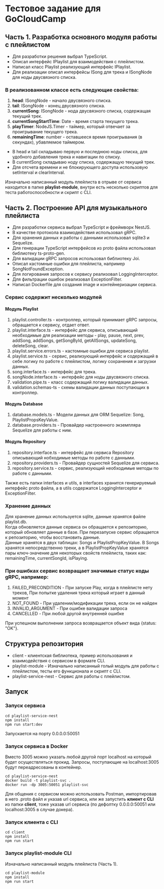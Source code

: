 # Тестовое задание для GoCloudCamp

## Часть 1. Разработка основного модуля работы с плейлистом

- Для разработки решения выбрал TypeScript.
- Описал интерфейс IPlaylist для взаимодействия с плейлистом.
- Написал класс Playlist реализующий интерфейс IPlaylist.
- Для реализации описал интерфейсы ISong для трека и ISongNode для ноды двусвязного списка.

### В реализованном классе есть следующие свойства:
1. **head**: ISongNode - начало двусвязного списка.
2. **tail**: ISongNode - конец двусвязного списка.
3. **currentSong**: ISongNode - нода двусвязного списка, содержащая текущий трек.
4. **currentSongStartTime**: Date - время старта текущего трека.
5. **playTimer**: NodeJS.Timer - таймер, который отвечает за проигрывание текущего трека.
6. **remainingTime**: number - оставшееся время проигрывания (в секундах), убавляемое таймером.

- В head и tail складываю первую и последнюю ноды списка, для удобного добавления трека и навигации по списку.
- В currentSong складываю ноду списка, содержащую текущий трек.
- Для отсчета времени и не блокирующего доступа использовую setInterval и clearInterval.

Изначально написанный модуль плейлиста в отрыве от сервиса находится в папке **playlist-module**, внутри есть несколько скриптов для теста работоспособности и скрипт с CLI.

## Часть 2. Построение API для музыкального плейлиста

- Для разработки сервиса выбрал TypeScript и фреймворк NestJS.
- В качестве протокола взаимодействия использовал gRPC.
- Для хранения данных и работы с данными использовал sqlite3 и Sequelize. 
- Для генерации TypeScript интерфейсов из proto файла использовал библиотеку ts-proto-gen.
- Для валидации gRPC запросов использовал библиотеку Joi.
- Описал кастомные ошибки для плейлиста, например SongNotFoundException.
- Для логирования запросов к сервису реализовал LoggingInterceptor.
- Для фильтрации ошибок реализовал ExceptionFilter.
- Написал Dockerfile для создания image и контейнеризации сервиса.

### Сервис содержит несколько модулей

#### Модуль Playlist
1. playlist.controller.ts - контроллер, который принимает gRPC запросы, обращается к сервису, отдает ответ.
2. playlist.interface.ts - интерфейс для сервиса, описывающий необходимые для реализации методы - play, pause, next, prev, addSong, addSongs, getSongById, getAllSongs, updateSong, deleteSong, clear.
3. playlist.service.errors.ts - кастомные ошибки для сервиса playlist.
4. playlist.service.ts - сервис, реализующий интерфейс и содержащий в себе логику по работе с плейлистом, логику сохранения и загрузки данных.
5. song.interface.ts - интерфейс для трека.
6. songNode.interface.ts - интерфейс для ноды двусвязного списка.
7. validation.pipe.ts - класс содержащий логику валидации данных.
8. validation.schemas-ts - схемы валидации данных поступающих в контроллер.
#### Модуль Database
1. database.models.ts - Модели данных для ORM Sequelize: Song, PlaylistPropsKeyValue.
2. database.providers.ts - Провайдер настроенного экземпляра Sequelize для работы с ним.
#### Модуль Repository
1. repository.interface.ts - интерфейс для сервиса Repository описывающий нобходимые методы по работе с данными.
2. repository.providers.ts - Провайдер сущностей Sequelize для сервиса.
3. repository.service.ts - сервис, реализующий необходимые методы по работе с данными.

Также есть папки interfaces и utils, в interfaces хранится генерируемый интерфейс proto файла, а в utils содержатся LoggingInterceptor и ExceptionFilter.   

### Хранение данных
Для хранение данных используется sqlite, данные хранятся файле playlist.db.\
Когда обновляется данные сервиса он обращается к репозиторию, который обновляет данные в базе. При перезапуске сервис обращается к репозиторию, чтобы восстановить данные.\
Данные хранятся в двух таблицах: Songs и PlaylistPropKeyValue.
В Songs хранятся непосредственно треки, а в PlaylistPropKeyValue хранятся пары ключ-значение для некоторых свойств плейлиста, таких как: remainingTime, currentSongId, isPlaying.

### При ошибках сервис возвращает значимые статус коды gRPC, например:
1) FAILED_PRECONDITION - При запуске Play, когда в плейлисте нету треков, При попытке удаления трека который играет в данный момент
2) NOT_FOUND - При удалении/модификации трека, если он не найден
3) INVALID_ARGUMENT - При ошибке валидации запроса
4) CANCELLED - При любой другой внутренней ошибке

При успешном выполнении запроса возвращается объект вида {status: "OK"}.

## Структура репозитория
- client - клиентская библиотека, пример использования и взаимодействия с сервисом в формате CLI.
- playlist-module - Изначально написанный голый модуль для работы с плейлистом, тесты его функционала и скрипт с CLI.
- playlist-service-nest - Сервис для работы с плейлистом.

## Запуск
### Запуск сервиса
```
cd playlist-service-nest
npm install
npm run start:dev
```
Запускается на порту 0.0.0.0:50051
### Запуск сервиса в Docker
Вместо 3005 можно указать любой другой порт localhost на который будет осуществляться прокид. Запросы, поступающие на localhost:3005 будут переадресованы в контейнер.
```
cd playlist-service-nest
docker build -t playlist-svc .
docker run -dp 3005:50051 playlist-svc   
```
Для общения с сервисом можно использовать Postman, импортировав в него .proto файл и указав url сервиса, или же запустить **клиент с CLI** из папки **client**, тоже указав url сервиса (по дефолтку 0.0.0.0:50051 или localhost:3005 в случае докера).

### Запуск клиента с CLI
```
cd client
npm install
npm run start
```
### Запуск playlist-module CLI 
Изначально написанный модуль плейлиста (Часть 1).
```
cd playlist-module
npm install
npm run start
```




